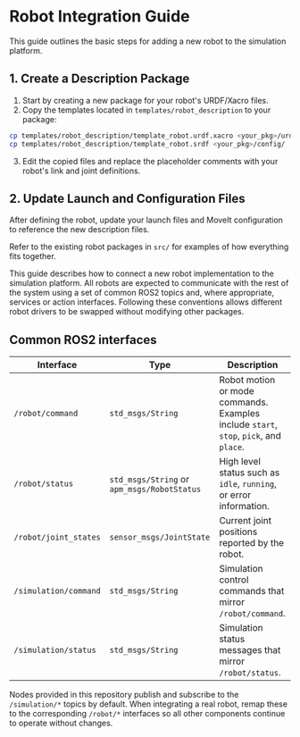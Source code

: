# Robot Integration Guide

This guide outlines the basic steps for adding a new robot to the simulation platform.

## 1. Create a Description Package

1. Start by creating a new package for your robot's URDF/Xacro files.
2. Copy the templates located in `templates/robot_description` to your package:

```bash
cp templates/robot_description/template_robot.urdf.xacro <your_pkg>/urdf/
cp templates/robot_description/template_robot.srdf <your_pkg>/config/
```

3. Edit the copied files and replace the placeholder comments with your robot's link and joint definitions.

## 2. Update Launch and Configuration Files

After defining the robot, update your launch files and MoveIt configuration to reference the new description files.

Refer to the existing robot packages in `src/` for examples of how everything fits together.

This guide describes how to connect a new robot implementation to the simulation platform. All robots are expected to communicate with the rest of the system using a set of common ROS2 topics and, where appropriate, services or action interfaces. Following these conventions allows different robot drivers to be swapped without modifying other packages.

## Common ROS2 interfaces

| Interface | Type | Description |
|-----------|------|-------------|
| `/robot/command` | `std_msgs/String` | Robot motion or mode commands. Examples include `start`, `stop`, `pick`, and `place`. |
| `/robot/status` | `std_msgs/String` or `apm_msgs/RobotStatus` | High level status such as `idle`, `running`, or error information. |
| `/robot/joint_states` | `sensor_msgs/JointState` | Current joint positions reported by the robot. |
| `/simulation/command` | `std_msgs/String` | Simulation control commands that mirror `/robot/command`. |
| `/simulation/status` | `std_msgs/String` | Simulation status messages that mirror `/robot/status`. |

Nodes provided in this repository publish and subscribe to the `/simulation/*` topics by default. When integrating a real robot, remap these to the corresponding `/robot/*` interfaces so all other components continue to operate without changes.
